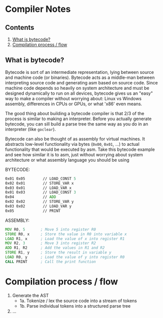 # Compiler Notes

## Contents
1. [What is bytecode?](#what-is-bytecode)
2. [Compilation process / flow](#compilation-process--flow)

## What is bytecode?
Bytecode is sort of an intermediate representation, lying between source and machine code (or binaries). Bytecode acts as a middle-man between interpreting source code and generating asm based on source code. Since machine code depends so heavily on system architecture and must be designed dynamically to run on all devices, bytecode gives us an "easy" way to make a compiler without worrying about: Linux vs Windows assembly, differences in CPUs or GPUs, or what 'x86' even means.

The good thing about building a bytecode compiler is that 2/3 of the process is similar to making an interpreter. Before you actually generate bytecode, you can sill build a parse tree the same way as you do in an interpreter (like `goclear`).

Bytecode can also be thought of as assembly for virtual machines. It abstracts low-level functionality via bytes (`0x00`, `0x01`, ...) to actual functionality that would be executed by asm. Take this bytecode example and see how similar it is to asm, just without worrying about system architecture or what assembly language you should be using

BYTECODE:

```asm
0x01 0x05        // LOAD_CONST 5
0x02 0x01        // STORE_VAR x
0x03 0x01        // LOAD_VAR x
0x01 0x03        // LOAD_CONST 3
0x04             // ADD
0x02 0x02        // STORE_VAR y
0x03 0x02        // LOAD_VAR y
0x05             // PRINT
```

ASSEMBLY:

```asm
MOV R0, 5       ; Move 5 into register R0
STORE R0, x     ; Store the value in R0 into variable x
LOAD R1, x      ; Load the value of x into register R1
MOV R2, 3       ; Move 3 into register R2
ADD R1, R2      ; Add the values in R1 and R2
STORE R1, y     ; Store the result in variable y
LOAD R0, y      ; Load the value of y into register R0
CALL PRINT      ; Call the print function
```

# Compilation process / flow

1. Generate the AST
    - 1a. Tokenize / lex the source code into a stream of tokens
    - 1b. Parse individual tokens into a structured parse tree
2. ...